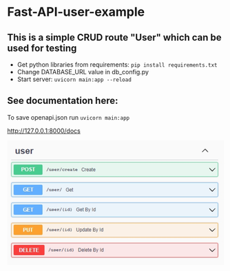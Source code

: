 # Fast-API-user-example
## This is a simple CRUD route "User" which can be used for testing
- Get python libraries from requirements: `pip install requirements.txt`
- Change DATABASE_URL value in db_config.py
- Start server: `uvicorn main:app --reload`

## See documentation here:
To save openapi.json run `uvicorn main:app`

http://127.0.0.1:8000/docs

![title](preview.jpg)